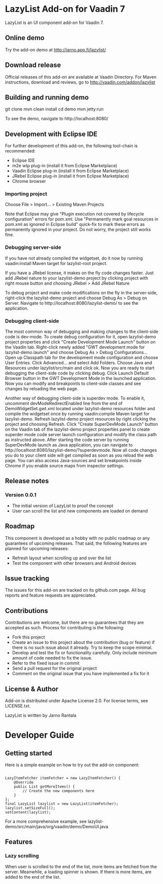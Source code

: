 # LazyList Add-on for Vaadin 7

LazyList is an UI component add-on for Vaadin 7.

## Online demo

Try the add-on demo at http://jarno.app.fi/lazylist/

## Download release

Official releases of this add-on are available at Vaadin Directory. For Maven instructions, download and reviews, go to http://vaadin.com/addon/lazylist

## Building and running demo

git clone <url of the LazyList repository>
mvn clean install
cd demo
mvn jetty:run

To see the demo, navigate to http://localhost:8080/

## Development with Eclipse IDE

For further development of this add-on, the following tool-chain is recommended:
- Eclipse IDE
- m2e wtp plug-in (install it from Eclipse Marketplace)
- Vaadin Eclipse plug-in (install it from Eclipse Marketplace)
- JRebel Eclipse plug-in (install it from Eclipse Marketplace)
- Chrome browser

### Importing project

Choose File > Import... > Existing Maven Projects

Note that Eclipse may give "Plugin execution not covered by lifecycle configuration" errors for pom.xml. Use "Permanently mark goal resources in pom.xml as ignored in Eclipse build" quick-fix to mark these errors as permanently ignored in your project. Do not worry, the project still works fine. 

### Debugging server-side

If you have not already compiled the widgetset, do it now by running vaadin:install Maven target for lazylist-root project.

If you have a JRebel license, it makes on the fly code changes faster. Just add JRebel nature to your lazylist-demo project by clicking project with right mouse button and choosing JRebel > Add JRebel Nature

To debug project and make code modifications on the fly in the server-side, right-click the lazylist-demo project and choose Debug As > Debug on Server. Navigate to http://localhost:8080/lazylist-demo/ to see the application.

### Debugging client-side

The most common way of debugging and making changes to the client-side code is dev-mode. To create debug configuration for it, open lazylist-demo project properties and click "Create Development Mode Launch" button on the Vaadin tab. Right-click newly added "GWT development mode for lazylist-demo.launch" and choose Debug As > Debug Configurations... Open up Classpath tab for the development mode configuration and choose User Entries. Click Advanced... and select Add Folders. Choose Java and Resources under lazylist/src/main and click ok. Now you are ready to start debugging the client-side code by clicking debug. Click Launch Default Browser button in the GWT Development Mode in the launched application. Now you can modify and breakpoints to client-side classes and see changes by reloading the web page. 

Another way of debugging client-side is superdev mode. To enable it, uncomment devModeRedirectEnabled line from the end of DemoWidgetSet.gwt.xml located under lazylist-demo resources folder and compile the widgetset once by running vaadin:compile Maven target for lazylist-demo. Refresh lazylist-demo project resources by right clicking the project and choosing Refresh. Click "Create SuperDevMode Launch" button on the Vaadin tab of the lazylist-demo project properties panel to create superder mode code server launch configuration and modify the class path as instructed above. After starting the code server by running SuperDevMode launch as Java application, you can navigate to http://localhost:8080/lazylist-demo/?superdevmode. Now all code changes you do to your client side will get compiled as soon as you reload the web page. You can also access Java-sources and set breakpoints inside Chrome if you enable source maps from inspector settings. 

 
## Release notes

### Version 0.0.1
- The initial version of LazyList to proof the concept
- User can scroll the list and new components are loaded on demand

## Roadmap

This component is developed as a hobby with no public roadmap or any guarantees of upcoming releases. That said, the following features are planned for upcoming releases:
- Refresh layout when scrolling up and over the list
- Test the component with other browsers and Android devices

## Issue tracking

The issues for this add-on are tracked on its github.com page. All bug reports and feature requests are appreciated. 

## Contributions

Contributions are welcome, but there are no guarantees that they are accepted as such. Process for contributing is the following:
- Fork this project
- Create an issue to this project about the contribution (bug or feature) if there is no such issue about it already. Try to keep the scope minimal.
- Develop and test the fix or functionality carefully. Only include minimum amount of code needed to fix the issue.
- Refer to the fixed issue in commit
- Send a pull request for the original project
- Comment on the original issue that you have implemented a fix for it

## License & Author

Add-on is distributed under Apache License 2.0. For license terms, see LICENSE.txt.

LazyList is written by Jarno Rantala

# Developer Guide

## Getting started

Here is a simple example on how to try out the add-on component:

<code>
LazyItemFetcher itemFetcher = new LazyItemFetcher() {
	@Override
	public List<Component> getMoreItems() {
		// Create the new components here
	}
};
final LazyList lazylist = new LazyList(itemFetcher);
lazylist.setSizeFull();
setContent(lazylist);
</code>

For a more comprehensive example, see lazylist-demo/src/main/java/org/vaadin/demo/DemoUI.java

## Features

### Lazy scrolling

When user is scrolled to the end of the list, more items are fetched from the server. Meanwhile, a loading spinner is shown. If there is more items, 
are added to the end of the list.



